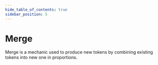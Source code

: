 ```yaml
---
hide_table_of_contents: true
sidebar_position: 5
---
```


# Merge

Merge is a mechanic used to produce new tokens by combining existing tokens into new one in proportions.

